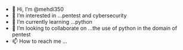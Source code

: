 - 👋 Hi, I’m @mehdi350
- 👀 I’m interested in ...pentest and cybersecurity
- 🌱 I’m currently learning ...python
- 💞️ I’m looking to collaborate on ...the use of python in the domain of pentest
- 📫 How to reach me ...

<!---
mehdi350/mehdi350 is a ✨ special ✨ repository because its `README.md` (this file) appears on your GitHub profile.
You can click the Preview link to take a look at your changes.
--->
